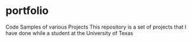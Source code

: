 # portfolio
Code Samples of various Projects
This repository is a set of projects that I have done while a student at the University of Texas
